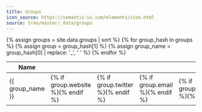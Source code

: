 ```yaml
---
title: Groups
icon_source: https://semantic-ui.com/elements/icon.html
source: tree/master/_data/groups
---
```

<table class="ui tablet stackable table">
  <thead>
    <tr>
      <th>Name</th>
      <th><i class="world icon"></i></th>
      <th><i class="twitter icon"></i></th>
      <th><i class="envelope icon"></i></th>
      <th><i class="facebook icon"></i></th>
      <th><i class="linkedin icon"></i></th>
      <th><i class="info icon"></i></th>
      <th>Location</th>
      <th>Calendar</th>
    </tr>
  </thead>
  <tbody>
{% assign groups = site.data.groups | sort %}
{% for group_hash in groups %}
{% assign group = group_hash[1] %}
{% assign group_name = group_hash[0] | replace: '_', ' ' %}
    <tr>
      <td>{{ group_name }}</td>
      <td>{% if group.website %}<a href="{{ group.website }}" target="_new"><i class="circular world icon"></i></a>{% endif %}</td>
      <td>{% if group.twitter %}<a href='https://twitter.com/{{ group.twitter }}' target='_new'><i class="circular twitter icon"></i></a>{% endif %}</td>
      <td>{% if group.email %}<a href='mailto:{{ group.email }}'><i class="circular envelope icon"></i></a>{% endif %}</td>
      <td>{% if group.facebook %}<a href='https://facebook.com/{{ group.facebook }}' target='_new'><i class="circular facebook icon"></i></a>{% endif %}</td>
      <td>{% if group.linkedin %}<a href='https://linkedin.com/company/{{ group.linkedin }}' target='_new'><i class="circular linkedin icon"></i></a>{% endif %}</td>
      <td>{% if group.description %}<i class="circular info icon link" data-content="{{ group.description }}" data-variation="very wide"></i>{% endif %}</td>
      <td><i class="marker icon"></i>{{ group.where|default:'WARNING: NOT SET LOCATION' }}</td>
      <td><i class="calendar icon"></i>{{ group.when|default:'WARNING: NOT SET WHEN' }}</td>
    </tr>
{% endfor %}
  </tbody>
</table>

<script>
  $('.circular.icon.link').popup({
    inline: true
  });
</script>

